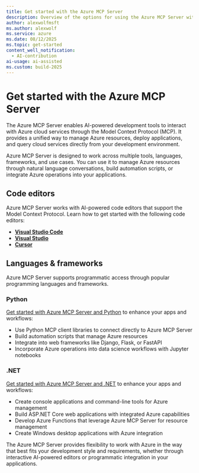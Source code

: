```yaml
---
title: Get started with the Azure MCP Server
description: Overview of the options for using the Azure MCP Server with tools and languages
author: alexwolfmsft
ms.author: alexwolf
ms.service: azure
ms.date: 08/12/2025
ms.topic: get-started
content_well_notification: 
  - AI-contribution
ai-usage: ai-assisted
ms.custom: build-2025
---
```


# Get started with the Azure MCP Server

The Azure MCP Server enables AI-powered development tools to interact with Azure cloud services through the Model Context Protocol (MCP). It provides a unified way to manage Azure resources, deploy applications, and query cloud services directly from your development environment.

Azure MCP Server is designed to work across multiple tools, languages, frameworks, and use cases. You can use it to manage Azure resources through natural language conversations, build automation scripts, or integrate Azure operations into your applications.

## Code editors

Azure MCP Server works with AI-powered code editors that support the Model Context Protocol. Learn how to get started with the following code editors:

- [**Visual Studio Code**](get-started/tools/visual-studio-code.md)
- [**Visual Studio**](get-started/tools/visual-studio.md)
- [**Cursor**](get-started/tools/cursor.md)

## Languages & frameworks

Azure MCP Server supports programmatic access through popular programming languages and frameworks.

### Python

[Get started with Azure MCP Server and Python](get-started/languages/python.md) to enhance your apps and workflows:

- Use Python MCP client libraries to connect directly to Azure MCP Server
- Build automation scripts that manage Azure resources
- Integrate into web frameworks like Django, Flask, or FastAPI
- Incorporate Azure operations into data science workflows with Jupyter notebooks

### .NET

[Get started with Azure MCP Server and .NET](get-started/languages/dotnet.md) to enhance your apps and workflows:

- Create console applications and command-line tools for Azure management
- Build ASP.NET Core web applications with integrated Azure capabilities
- Develop Azure Functions that leverage Azure MCP Server for resource management
- Create Windows desktop applications with Azure integration

The Azure MCP Server provides flexibility to work with Azure in the way that best fits your development style and requirements, whether through interactive AI-powered editors or programmatic integration in your applications.
